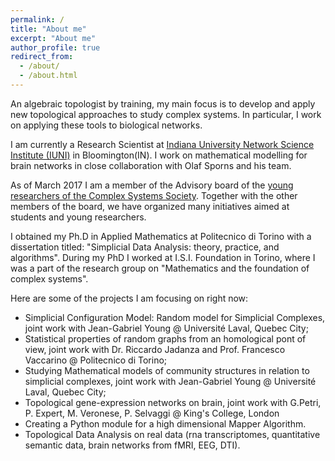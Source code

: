```yaml
---
permalink: /
title: "About me"
excerpt: "About me"
author_profile: true
redirect_from: 
  - /about/
  - /about.html
---
```


An algebraic topologist by training, my main focus is to develop and apply new topological approaches to study complex systems. In particular, I work on applying these tools to biological networks.

I am currently a Research Scientist at [Indiana University Network Science Institute (IUNI)](http://iuni.iu.edu/) in Bloomington(IN). I work on mathematical modelling for brain networks in close collaboration with Olaf Sporns and his team.

As of March 2017 I am a member of the Advisory board of the [young researchers of the Complex Systems Society](http://yrcss.cssociety.org/). Together with the other members of the board, we have organized many initiatives aimed at students and young researchers. 

I obtained my Ph.D in Applied Mathematics at Politecnico di Torino with a dissertation titled: "Simplicial Data Analysis: theory, practice, and algorithms". During my PhD I worked at I.S.I. Foundation in Torino, where I was a part of the research group on "Mathematics and the foundation of complex systems".

Here are some of the projects I am focusing on right now:

- Simplicial Configuration Model: Random model for Simplicial Complexes, joint work with Jean-Gabriel Young @ Université Laval, Quebec City;
- Statistical properties of random graphs from an homological pont of view, joint work with Dr. Riccardo Jadanza and Prof. Francesco Vaccarino @ Politecnico di Torino;
- Studying Mathematical models of community structures in relation to simplicial complexes, joint work with Jean-Gabriel Young @ Université Laval, Quebec City;
- Topological gene-expression networks on brain, joint work with G.Petri, P. Expert, M. Veronese, P. Selvaggi @ King's College, London
- Creating a Python module for a high dimensional Mapper Algorithm.
- Topological Data Analysis on real data (rna transcriptomes, quantitative semantic data, brain networks from fMRI, EEG, DTI).
